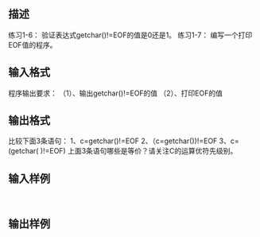 ## 描述

练习1-6： 验证表达式getchar()!=EOF的值是0还是1。 练习1-7： 编写一个打印EOF值的程序。

## 输入格式

程序输出要求： （1）、输出getchar()!=EOF的值 （2）、打印EOF的值

## 输出格式

比较下面3条语句： 1、c=getchar()!=EOF 2、（c=getchar())!=EOF 3、c=(getchar( )!=EOF) 上面3条语句哪些是等价？请关注C的运算优符先级别。

## 输入样例

```plaintext
 
```

## 输出样例

```plaintext
 
```



 



 

